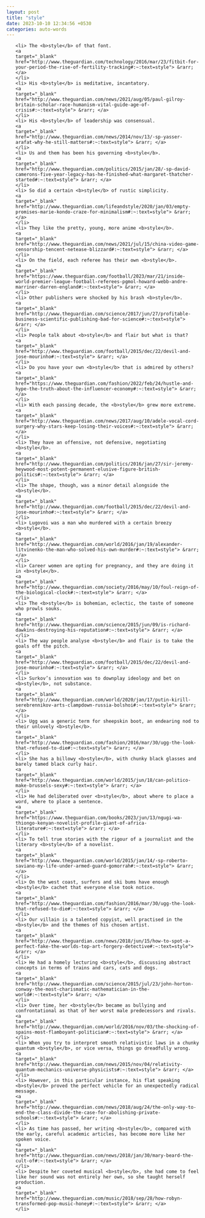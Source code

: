 ```yaml
---
layout: post
title: "style"
date: 2023-10-10 12:34:56 +0530
categories: auto-words
---
```

<ol>

    <li> The <b>style</b> of that font.
    <a 
    target="_blank" 
    href="http://www.theguardian.com/technology/2016/mar/23/fitbit-for-your-period-the-rise-of-fertility-tracking#:~:text=style"> &rarr; </a>
    </li>
    <li> His <b>style</b> is meditative, incantatory.
    <a 
    target="_blank" 
    href="http://www.theguardian.com/news/2021/aug/05/paul-gilroy-britain-scholar-race-humanism-vital-guide-age-of-crisis#:~:text=style"> &rarr; </a>
    </li>
    <li> His <b>style</b> of leadership was consensual.
    <a 
    target="_blank" 
    href="http://www.theguardian.com/news/2014/nov/13/-sp-yasser-arafat-why-he-still-matters#:~:text=style"> &rarr; </a>
    </li>
    <li> Us and them has been his governing <b>style</b>.
    <a 
    target="_blank" 
    href="http://www.theguardian.com/politics/2015/jan/28/-sp-david-camerons-five-year-legacy-has-he-finished-what-margaret-thatcher-started#:~:text=style"> &rarr; </a>
    </li>
    <li> So did a certain <b>style</b> of rustic simplicity.
    <a 
    target="_blank" 
    href="http://www.theguardian.com/lifeandstyle/2020/jan/03/empty-promises-marie-kondo-craze-for-minimalism#:~:text=style"> &rarr; </a>
    </li>
    <li> They like the pretty, young, more anime <b>style</b>.
    <a 
    target="_blank" 
    href="http://www.theguardian.com/news/2021/jul/15/china-video-game-censorship-tencent-netease-blizzard#:~:text=style"> &rarr; </a>
    </li>
    <li> On the field, each referee has their own <b>style</b>.
    <a 
    target="_blank" 
    href="https://www.theguardian.com/football/2023/mar/21/inside-world-premier-league-football-referees-pgmol-howard-webb-andre-marriner-darren-england#:~:text=style"> &rarr; </a>
    </li>
    <li> Other publishers were shocked by his brash <b>style</b>.
    <a 
    target="_blank" 
    href="http://www.theguardian.com/science/2017/jun/27/profitable-business-scientific-publishing-bad-for-science#:~:text=style"> &rarr; </a>
    </li>
    <li> People talk about <b>style</b> and flair but what is that?
    <a 
    target="_blank" 
    href="http://www.theguardian.com/football/2015/dec/22/devil-and-jose-mourinho#:~:text=style"> &rarr; </a>
    </li>
    <li> Do you have your own <b>style</b> that is admired by others?
    <a 
    target="_blank" 
    href="https://www.theguardian.com/fashion/2022/feb/24/hustle-and-hype-the-truth-about-the-influencer-economy#:~:text=style"> &rarr; </a>
    </li>
    <li> With each passing decade, the <b>style</b> grew more extreme.
    <a 
    target="_blank" 
    href="http://www.theguardian.com/news/2017/aug/10/adele-vocal-cord-surgery-why-stars-keep-losing-their-voices#:~:text=style"> &rarr; </a>
    </li>
    <li> They have an offensive, not defensive, negotiating <b>style</b>.
    <a 
    target="_blank" 
    href="http://www.theguardian.com/politics/2016/jan/27/sir-jeremy-heywood-most-potent-permanent-elusive-figure-british-politics#:~:text=style"> &rarr; </a>
    </li>
    <li> The shape, though, was a minor detail alongside the <b>style</b>.
    <a 
    target="_blank" 
    href="http://www.theguardian.com/football/2015/dec/22/devil-and-jose-mourinho#:~:text=style"> &rarr; </a>
    </li>
    <li> Lugovoi was a man who murdered with a certain breezy <b>style</b>.
    <a 
    target="_blank" 
    href="http://www.theguardian.com/world/2016/jan/19/alexander-litvinenko-the-man-who-solved-his-own-murder#:~:text=style"> &rarr; </a>
    </li>
    <li> Career women are opting for pregnancy, and they are doing it in <b>style</b>.
    <a 
    target="_blank" 
    href="http://www.theguardian.com/society/2016/may/10/foul-reign-of-the-biological-clock#:~:text=style"> &rarr; </a>
    </li>
    <li> The <b>style</b> is bohemian, eclectic, the taste of someone who prowls souks.
    <a 
    target="_blank" 
    href="http://www.theguardian.com/science/2015/jun/09/is-richard-dawkins-destroying-his-reputation#:~:text=style"> &rarr; </a>
    </li>
    <li> The way people analyse <b>style</b> and flair is to take the goals off the pitch.
    <a 
    target="_blank" 
    href="http://www.theguardian.com/football/2015/dec/22/devil-and-jose-mourinho#:~:text=style"> &rarr; </a>
    </li>
    <li> Surkov’s innovation was to downplay ideology and bet on <b>style</b>, not substance.
    <a 
    target="_blank" 
    href="http://www.theguardian.com/world/2020/jan/17/putin-kirill-serebrennikov-arts-clampdown-russia-bolshoi#:~:text=style"> &rarr; </a>
    </li>
    <li> Ugg was a generic term for sheepskin boot, an endearing nod to their unlovely <b>style</b>.
    <a 
    target="_blank" 
    href="http://www.theguardian.com/fashion/2016/mar/30/ugg-the-look-that-refused-to-die#:~:text=style"> &rarr; </a>
    </li>
    <li> She has a billowy <b>style</b>, with chunky black glasses and barely tamed black curly hair.
    <a 
    target="_blank" 
    href="http://www.theguardian.com/world/2015/jun/18/can-politico-make-brussels-sexy#:~:text=style"> &rarr; </a>
    </li>
    <li> He had deliberated over <b>style</b>, about where to place a word, where to place a sentence.
    <a 
    target="_blank" 
    href="https://www.theguardian.com/books/2023/jun/13/ngugi-wa-thiongo-kenyan-novelist-profile-giant-of-africa-literature#:~:text=style"> &rarr; </a>
    </li>
    <li> To tell true stories with the rigour of a journalist and the literary <b>style</b> of a novelist.
    <a 
    target="_blank" 
    href="http://www.theguardian.com/world/2015/jan/14/-sp-roberto-saviano-my-life-under-armed-guard-gomorrah#:~:text=style"> &rarr; </a>
    </li>
    <li> On the west coast, surfers and ski bums have enough <b>style</b> cachet that everyone else took notice.
    <a 
    target="_blank" 
    href="http://www.theguardian.com/fashion/2016/mar/30/ugg-the-look-that-refused-to-die#:~:text=style"> &rarr; </a>
    </li>
    <li> Our villain is a talented copyist, well practised in the <b>style</b> and the themes of his chosen artist.
    <a 
    target="_blank" 
    href="http://www.theguardian.com/news/2018/jun/15/how-to-spot-a-perfect-fake-the-worlds-top-art-forgery-detective#:~:text=style"> &rarr; </a>
    </li>
    <li> He had a homely lecturing <b>style</b>, discussing abstract concepts in terms of trains and cars, cats and dogs.
    <a 
    target="_blank" 
    href="http://www.theguardian.com/science/2015/jul/23/john-horton-conway-the-most-charismatic-mathematician-in-the-world#:~:text=style"> &rarr; </a>
    </li>
    <li> Over time, her <b>style</b> became as bullying and confrontational as that of her worst male predecessors and rivals.
    <a 
    target="_blank" 
    href="http://www.theguardian.com/world/2016/nov/03/the-shocking-of-spains-most-flamboyant-politician#:~:text=style"> &rarr; </a>
    </li>
    <li> When you try to interpret smooth relativistic laws in a chunky quantum <b>style</b>, or vice versa, things go dreadfully wrong.
    <a 
    target="_blank" 
    href="http://www.theguardian.com/news/2015/nov/04/relativity-quantum-mechanics-universe-physicists#:~:text=style"> &rarr; </a>
    </li>
    <li> However, in this particular instance, his flat speaking <b>style</b> proved the perfect vehicle for an unexpectedly radical message.
    <a 
    target="_blank" 
    href="http://www.theguardian.com/news/2018/aug/24/the-only-way-to-end-the-class-divide-the-case-for-abolishing-private-schools#:~:text=style"> &rarr; </a>
    </li>
    <li> As time has passed, her writing <b>style</b>, compared with the early, careful academic articles, has become more like her spoken voice.
    <a 
    target="_blank" 
    href="http://www.theguardian.com/news/2018/jan/30/mary-beard-the-cult-of#:~:text=style"> &rarr; </a>
    </li>
    <li> Despite her coveted musical <b>style</b>, she had come to feel like her sound was not entirely her own, so she taught herself production.
    <a 
    target="_blank" 
    href="http://www.theguardian.com/music/2018/sep/28/how-robyn-transformed-pop-music-honey#:~:text=style"> &rarr; </a>
    </li>